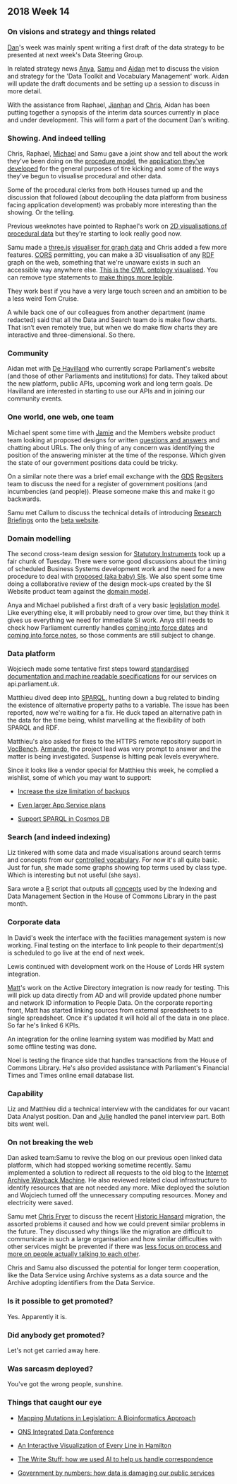 ## 2018 Week 14

### On visions and strategy and things related

[Dan](https://twitter.com/dasbarrett)'s week was mainly spent writing a first draft of the data strategy to be presented at next week's Data Steering Group.

In related strategy news [Anya](https://twitter.com/bitten_), [Samu](https://twitter.com/langsamu) and [Aidan](https://twitter.com/aidan_morgan) met to discuss the vision and strategy for the 'Data Toolkit and Vocabulary Management' work. Aidan will update the draft documents and be setting up a session to discuss in more detail.

With the assistance from Raphael, [Jianhan](https://twitter.com/jianhanzhu) and [Chris](https://twitter.com/chrisalcockdev), Aidan has been putting together a synopsis of the interim data sources currently in place and under development. This will form a part of the document Dan's writing.

### Showing. And indeed telling

Chris, Raphael, [Michael](https://twitter.com/fantasticlife) and Samu gave a joint show and tell about the work they've been doing on the [procedure model](https://ukparliament.github.io/ontologies/procedure/procedure-ontology.html), the [application they've developed](https://procedures.azurewebsites.net/) for the general purposes of tire kicking and some of the ways they've begun to visualise procedural and other data.

Some of the procedural clerks from both Houses turned up and the discussion that followed (about decoupling the data platform from business facing application development) was probably more interesting than the showing. Or the telling.

Previous weeknotes have pointed to Raphael's work on [2D visualisations of procedural data](https://procedures.azurewebsites.net/WorkPackages/5/graph) but they're starting to look really good now.

Samu made a [three.js](https://threejs.org/) [visualiser for graph data](https://api.parliament.uk/viewer/) and Chris added a few more features. [CORS](https://en.wikipedia.org/wiki/Cross-origin_resource_sharing) permitting, you can make a 3D visualisation of any [RDF](https://en.wikipedia.org/wiki/Resource_Description_Framework) graph on the web, something that we're unaware exists in such an accessible way anywhere else. [This is the OWL ontology visualised](https://api.parliament.uk/viewer/#https://www.w3.org/2002/07/owl). You can remove type statements to [make things more legible](https://api.parliament.uk/viewer/?notype#https://www.w3.org/2002/07/owl).

They work best if you have a very large touch screen and an ambition to be a less weird Tom Cruise.

A while back one of our colleagues from another department (name redacted) said that all the Data and Search team do is make flow charts. That isn’t even remotely true, but when we do make flow charts they are interactive and three-dimensional. So there.

### Community

Aidan met with [De Havilland](https://www1.dehavilland.co.uk/) who currently scrape Parliament's website (and those of other Parliaments and institutions) for data. They talked about the new platform, public APIs, upcoming work and long term goals. De Havilland are interested in starting to use our APIs and in joining our community events.

### One world, one web, one team

Michael spent some time with [Jamie](https://twitter.com/oddtype) and the Members website product team looking at proposed designs for written [questions and answers](https://ukparliament.github.io/ontologies/question-and-answer/question-and-answer-ontology.html) and chatting about URLs. The only thing of any concern was identifying the position of the answering minister at the time of the response. Which given the state of our government positions data could be tricky.

On a similar note there was a brief email exchange with the [GDS](https://gds.blog.gov.uk/) [Regsiters](https://registers.cloudapps.digital/) team to discuss the need for a register of government positions (and incumbencies (and people)). Please someone make this and make it go backwards.

Samu met Callum to discuss the technical details of introducing [Research Briefings](https://researchbriefings.parliament.uk/) onto the [beta website](https://beta.parliament.uk).

### Domain modelling

The second cross-team design session for [Statutory Instruments](https://en.wikipedia.org/wiki/Statutory_instrument_(UK)) took up a fair chunk of Tuesday. There were some good discussions about the timing of scheduled Business Systems development work and the need for a new procedure to deal with [proposed (aka baby) SIs](https://ukparliament.github.io/ontologies/legislation/legislation-ontology.html#d4e240). We also spent some time doing a collaborative review of the design mock-ups created by the SI Website product team against the [domain model](https://ukparliament.github.io/ontologies/procedure/procedure-ontology.html).

Anya and Michael published a first draft of a very basic [legislation model](https://ukparliament.github.io/ontologies/legislation/legislation-ontology.html). Like everything else, it will probably need to grow over time, but they think it gives us everything we need for immediate SI work. Anya still needs to check how Parliament currently handles [coming into force dates](https://ukparliament.github.io/ontologies/legislation/legislation-ontology.html#d4e88) and [coming into force notes](https://ukparliament.github.io/ontologies/legislation/legislation-ontology.html#d4e103), so those comments are still subject to change.

### Data platform

Wojciech made some tentative first steps toward [standardised documentation and machine readable specifications](https://www.openapis.org/) for our services on api.parliament.uk.

Matthieu dived deep into [SPARQL](https://en.wikipedia.org/wiki/SPARQL), hunting down a bug related to binding the existence of alternative property paths to a variable. The issue has been reported, now we're waiting for a fix. He duck taped an alternative path in the data for the time being, whilst marvelling at the flexibility of both SPARQL and RDF.

Matthieu's also asked for fixes to the HTTPS remote repository support in [VocBench](http://vocbench.uniroma2.it/). [Armando](https://twitter.com/starred75), the project lead was very prompt to answer and the matter is being investigated. Suspense is hitting peak levels everywhere.

Since it looks like a vendor special for Matthieu this week, he complied a wishlist, some of which you may want to support:
 
 * [Increase the size limitation of backups](https://feedback.azure.com/forums/169385-web-apps/suggestions/10036335-increase-the-size-limitation-of-backups-from-10gb)
 
 * [Even larger App Service plans](https://feedback.azure.com/forums/169385-web-apps/suggestions/33226270-xl-app-service-plans-we-need-to-scale-up)
 
 * [Support SPARQL in Cosmos DB](https://feedback.azure.com/forums/263030-azure-cosmos-db/suggestions/6738428-support-for-w3c-sparql-as-a-query-language)

### Search (and indeed indexing)

Liz tinkered with some data and made visualisations around search terms and concepts from our [controlled vocabulary](http://www.data.parliament.uk/dataset/thesauri). For now it's all quite basic. Just for fun, she made some graphs showing top terms used by class type. Which is interesting but not useful (she says).

Sara wrote a [R](https://www.r-project.org/) script that outputs all [concepts](https://ukparliament.github.io/ontologies/concept/concept-ontology.html#d4e316) used by the Indexing and Data Management Section in the House of Commons Library in the past month.

### Corporate data

In David's week the interface with the facilities management system is now working. Final testing on the interface to link people to their department(s) is scheduled to go live at the end of next week.

Lewis continued with development work on the House of Lords HR system integration.

[Matt](https://twitter.com/matiasgermanico)'s work on the Active Directory integration is now ready for testing. This will pick up data directly from AD and will provide updated phone number and network ID information to People Data. On the corporate reporting front, Matt has started linking sources from external spreadsheets to a single spreadsheet. Once it's updated it will hold all of the data in one place. So far he's linked 6 KPIs.

An integration for the online learning system was modified by Matt and some offline testing was done.
 
Noel is testing the finance side that handles transactions from the House of Commons Library. He's also provided assistance with Parliament's Financial Times and Times online email database list.

### Capability

Liz and Matthieu did a technical interview with the candidates for our vacant Data Analyst position. Dan and [Julie](https://twitter.com/julietouring) handled the panel interview part. Both bits went well.

### On not breaking the web

Dan asked team:Samu to revive the blog on our previous open linked data platform, which had stopped working sometime recently. Samu implemented a solution to redirect all requests to the old blog to the [Internet Archive Wayback Machine](http://archive.org/web/). He also reviewed related cloud infrastructure to identify resources that are not needed any more. Mike deployed the solution and Wojciech turned off the unnecessary computing resources. Money and electricity were saved.

Samu met [Chris Fryer](https://twitter.com/c_fryer) to discuss the recent [Historic Hansard](https://api.parliament.uk/historic-hansard/index.html) migration, the assorted problems it caused and how we could prevent similar problems in the future. They discussed why things like the migration are difficult to communicate in such a large organisation and how similar difficulties with other services might be prevented if there was [less focus on process and more on people actually talking to each other](http://agilemanifesto.org/).

Chris and Samu also discussed the potential for longer term cooperation, like the Data Service using Archive systems as a data source and the Archive adopting identifiers from the Data Service.

### Is it possible to get promoted?

Yes. Apparently it is.

### Did anybody get promoted?

Let's not get carried away here.

### Was sarcasm deployed?

You've got the wrong people, sunshine.

### Things that caught our eye

* [Mapping Mutations in Legislation: A Bioinformatics Approach](https://academic.oup.com/pa/advance-article/doi/10.1093/pa/gsy006/4883355?guestAccessKey=b9e4fc1e-995c-47e8-8fd5-de1c380b25bf)

* [ONS Integrated Data Conference](https://www.eventbrite.co.uk/e/integrated-data-conference-2018-tickets-43741014552)

* [An Interactive Visualization of Every Line in Hamilton](https://pudding.cool/2017/03/hamilton/)

* [The Write Stuff: how we used AI to help us handle correspondence](https://dftdigital.blog.gov.uk/2018/04/09/the-write-stuff-how-we-used-ai-to-help-us-handle-correspondence/)

* [Government by numbers: how data is damaging our public services](https://apolitical.co/solution_article/government-numbers-data-damaging-public-services/)